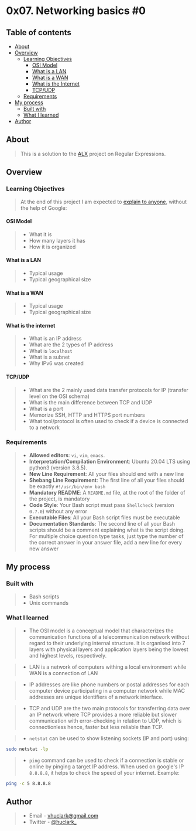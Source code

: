 # 0x07. Networking basics #0

## Table of contents

- [About](#about)
- [Overview](#overview)
  - [Learning Objectives](#learning-objectives)
	- [OSI Model](#osi-model)
	- [What is a LAN](#what-is-a-lan)
	- [What is a WAN](#what-is-a-wan)
	- [What is the Internet](#what-is-the-internet)
	- [TCP/UDP](#tcpudp)
  - [Requirements](#requirements)
- [My process](#my-process)
  - [Built with](#built-with)
  - [What I learned](#what-i-learned)
- [Author](#author)

## About

> This is a solution to the [ALX](https://www.alxafrica.com/) project on Regular Expressions.

## Overview

### Learning Objectives

> At the end of this project I am expected to [explain to anyone](https://fs.blog/feynman-learning-technique/), without the help of Google:

#### OSI Model

> - What it is
> - How many layers it has
> - How it is organized

#### What is a LAN

> - Typical usage
> - Typical geographical size

#### What is a WAN

> - Typical usage
> - Typical geographical size

#### What is the internet

> - What is an IP address
> - What are the 2 types of IP address
> - What is `localhost`
> - What is a subnet
> - Why IPv6 was created

#### TCP/UDP

> - What are the 2 mainly used data transfer protocols for IP (transfer level on the OSI schema)
> - What is the main difference between TCP and UDP
> - What is a port
> - Memorize SSH, HTTP and HTTPS port numbers
> - What tool/protocol is often used to check if a device is connected to a network

### Requirements

> - **Allowed editors**: `vi`, `vim`, `emacs`.
> - **Interpretation/Compilation Environment**: Ubuntu 20.04 LTS using python3 (version 3.8.5).
> - **New Line Requirement**: All your files should end with a new line
> - **Shebang Line Requirement**: The first line of all your files should be exactly `#!/usr/bin/env bash`
> - **Mandatory README**: A `README.md` file, at the root of the folder of the project, is mandatory
> - **Code Style**: Your Bash script must pass `Shellcheck` (version `0.7.0`) without any error
> - **Executable Files**: All your Bash script files must be executable
> - **Documentation Standards**: The second line of all your Bash scripts should be a comment explaining what is the script doing.
For multiple choice question type tasks, just type the number of the correct answer in your answer file, add a new line for every new answer

## My process

### Built with

> - Bash scripts
> - Unix commands

### What I learned

> - The OSI model is a conceptual model that characterizes the communication functions of a telecommunication network without regard to their underlying internal structure. It is organised into 7 layers with physical layers and application layers being the lowest and highest levels, respectively.

> - LAN is a network of computers withing a local environment while WAN is a connection of LAN

> - IP addresses are like phone numbers or postal addresses for each computer device participating in a computer network while MAC addresses are unique identifiers of a network interface.

> - TCP and UDP are the two main protocols for transferring data over an IP network where TCP provides a more reliable but slower communication with error-checking in relation to UDP, which is connectionless hence, faster but less reliable than TCP.

> - `netstat` can be used to show listening sockets (IP and port) using:
```bash
sudo netstat -lp
```

> - `ping` command can be used to check if a connection is stable or online by pinging a target IP address. When used on google's IP `8.8.8.8`, it helps to check the speed of your internet. Example:
```bash
ping -c 5 8.8.8.8
```

## Author

> - Email - vhuclark@gmail.com
> - Twitter - [@huclark\_](https://www.twitter.com/huclark_)
